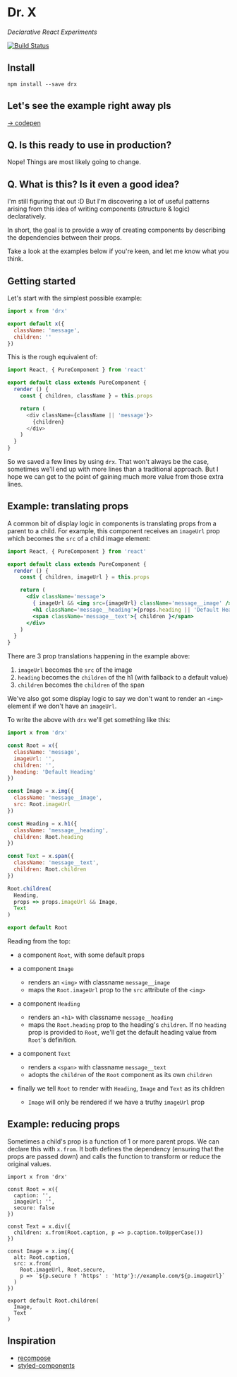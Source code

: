 # Dr. X

_Declarative React Experiments_

[![Build Status](https://secure.travis-ci.org/joshwnj/drx.png)](http://travis-ci.org/joshwnj/drx)

## Install

```
npm install --save drx
```

## Let's see the example right away pls

[-> codepen](https://codepen.io/joshwnj/pen/zdLree?editors=0011#)

## Q. Is this ready to use in production?

Nope! Things are most likely going to change.

## Q. What is this? Is it even a good idea?

I'm still figuring that out :D But I'm discovering a lot of useful patterns arising from this idea of writing components (structure & logic) declaratively.

In short, the goal is to provide a way of creating components by describing the dependencies between their props.

Take a look at the examples below if you're keen, and let me know what you think.

## Getting started

Let's start with the simplest possible example:

```js
import x from 'drx'

export default x({
  className: 'message',
  children: ''
})
```

This is the rough equivalent of:

```js
import React, { PureComponent } from 'react'

export default class extends PureComponent {
  render () {
    const { children, className } = this.props

    return (
      <div className={className || 'message'}>
        {children}
      </div>
    )
  }
}
```

So we saved a few lines by using `drx`. That won't always be the case, sometimes we'll end up with more lines than a traditional approach. But I hope we can get to the point of gaining much more value from those extra lines.

## Example: translating props

A common bit of display logic in components is translating props from a parent to a child. For example, this component receives an `imageUrl` prop which becomes the `src` of a child image element:

```jsx
import React, { PureComponent } from 'react'

export default class extends PureComponent {
  render () {
    const { children, imageUrl } = this.props

    return (
      <div className='message'>
        { imageUrl && <img src={imageUrl} className='message__image' /> }
        <h1 className='message__heading'>{props.heading || 'Default Heading'}</h1>
        <span className='message__text'>{ children }</span>
      </div>
    )
  }
}
```

There are 3 prop translations happening in the example above:

1. `imageUrl` becomes the `src` of the image
1. `heading` becomes the `children` of the h1 (with fallback to a default value)
1. `children` becomes the `children` of the span

We've also got some display logic to say we don't want to render an `<img>` element if we don't have an `imageUrl`.

To write the above with `drx` we'll get something like this:

```js
import x from 'drx'

const Root = x({
  className: 'message',
  imageUrl: '',
  children: '',
  heading: 'Default Heading'
})

const Image = x.img({
  className: 'message__image',
  src: Root.imageUrl
})

const Heading = x.h1({
  className: 'message__heading',
  children: Root.heading
})

const Text = x.span({
  className: 'message__text',
  children: Root.children
})

Root.children(
  Heading,
  props => props.imageUrl && Image,
  Text
)

export default Root
```

Reading from the top:

- a component `Root`, with some default props

- a component `Image`
  - renders an `<img>` with classname `message__image`
  - maps the `Root.imageUrl` prop to the `src` attribute of the `<img>`

- a component `Heading`
  - renders an `<h1>` with classname `message__heading`
  - maps the `Root.heading` prop to the heading's `children`. If no `heading` prop is provided to `Root`, we'll get the default heading value from `Root`'s definition.

- a component `Text`
  - renders a `<span>` with classname `message__text`
  - adopts the `children` of the `Root` component as its own `children`

- finally we tell `Root` to render with `Heading`, `Image` and `Text` as its children
  - `Image` will only be rendered if we have a truthy `imageUrl` prop

## Example: reducing props

Sometimes a child's prop is a function of 1 or more parent props. We can declare this with `x.from`. It both defines the dependency (ensuring that the props are passed down) and calls the function to transform or reduce the original values.

```
import x from 'drx'

const Root = x({
  caption: '',
  imageUrl: '',
  secure: false
})

const Text = x.div({
  children: x.from(Root.caption, p => p.caption.toUpperCase())
})

const Image = x.img({
  alt: Root.caption,
  src: x.from(
    Root.imageUrl, Root.secure,
    p => `${p.secure ? 'https' : 'http'}://example.com/${p.imageUrl}`
  )
})

export default Root.children(
  Image,
  Text
)
```

## Inspiration

- [recompose](https://github.com/acdlite/recompose)
- [styled-components](https://github.com/styled-components/styled-components)
